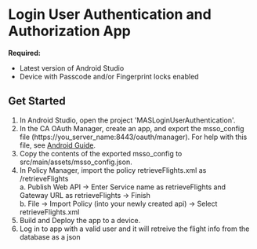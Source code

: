 # Login User Authentication and Authorization App

**Required:**
* Latest version of Android Studio
* Device with Passcode and/or Fingerprint locks enabled

## Get Started
1. In Android Studio, open the project 'MASLoginUserAuthentication'.
2. In the CA OAuth Manager, create an app, and export the msso_config file (https://you_server_name:8443/oauth/manager). For help with this file, see [Android Guide](https://www.ca.com/us/developers/mas/docs.html?id=1).
3. Copy the contents of the exported msso_config to src/main/assets/msso_config.json.
4. In Policy Manager, import the policy retrieveFlights.xml as /retrieveFlights  
a. Publish Web API -> Enter Service name as retrieveFlights and Gateway URL as retrieveFlights -> Finish  
b. File -> Import Policy (into your newly created api) -> Select retrieveFlights.xml
5. Build and Deploy the app to a device.
6. Log in to app with a valid user and it will retreive the flight info from the database as a json
